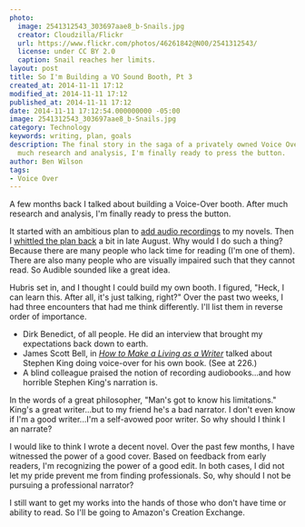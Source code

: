 ```yaml
---
photo:
  image: 2541312543_303697aae8_b-Snails.jpg
  creator: Cloudzilla/Flickr
  url: https://www.flickr.com/photos/46261842@N00/2541312543/
  license: under CC BY 2.0
  caption: Snail reaches her limits.
layout: post
title: So I'm Building a VO Sound Booth, Pt 3
created_at: 2014-11-11 17:12
modified_at: 2014-11-11 17:12
published_at: 2014-11-11 17:12
date: 2014-11-11 17:12:54.000000000 -05:00
image: 2541312543_303697aae8_b-Snails.jpg
category: Technology
keywords: writing, plan, goals
description: The final story in the saga of a privately owned Voice Over Booth. After
  much research and analysis, I'm finally ready to press the button.
author: Ben Wilson
tags:
- Voice Over
---
```

A few months back I talked about building a Voice-Over booth. After much research and analysis, I'm finally ready to press the button.

<!-- more -->

It started with an ambitious plan to [add audio recordings](/articles/so-im-building-a-vo-sound-booth/) to my novels. Then I [whittled the plan back](/articles/so-im-building-a-vo-sound-booth-2/) a bit in late August. Why would I do such a thing? Because there are many people who lack time for reading (I'm one of them). There are also many people who are visually impaired such that they cannot read. So Audible sounded like a great idea.

Hubris set in, and I thought I could build my own booth. I figured, "Heck, I can learn this. After all, it's just talking, right?" Over the past two weeks, I had three encounters that had me think differently. I'll list them in reverse order of importance.

* Dirk Benedict, of all people. He did an interview that brought my expectations back down to earth.
* James Scott Bell, in *[How to Make a Living as a Writer](http://www.amazon.com/dp/B00P1JGD8I)* talked about Stephen King doing voice-over for his own book. (See at 226.)
* A blind colleague praised the notion of recording audiobooks...and how horrible Stephen King's narration is.

In the words of a great philosopher, "Man's got to know his limitations." King's a great writer...but to my friend he's a bad narrator. I don't even know if I'm a good writer...I'm a self-avowed poor writer. So why should I think I an narrate?

I would like to think I wrote a decent novel. Over the past few months, I have witnessed the power of a good cover. Based on feedback from early readers, I'm recognizing the power of a good edit. In both cases, I did not let my pride prevent me from finding professionals. So, why should I not be pursuing a professional narrator?

I still want to get my works into the hands of those who don't have time or ability to read. So I'll be going to Amazon's Creation Exchange.
